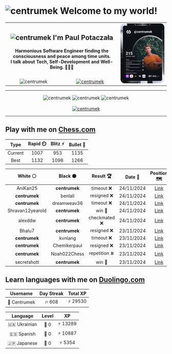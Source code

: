 <h1>
  <img
    src="https://emojis.slackmojis.com/emojis/images/1531849430/4246/blob-sunglasses.gif"
    width="30"
    alt="centrumek"
  />
  Welcome to my world!
</h1>

<table>
  <tbody>
    <tr>
      <td align="center" width="70%" colspan="2">
        <h2>
          <img
            src="https://raw.githubusercontent.com/MartinHeinz/MartinHeinz/master/wave.gif"
            width="30px"
            alt="centrumek"
          />
          I'm Paul Potaczała
        </h2>
        <h4>
          Harmonious Software Engineer finding the consciousness and peace among time units.
          <br/>
          I talk about Tech, Self-Development and Well-Being. 🌿🧘🚀
        </h4>
      </td>
      <td width="30%" rowspan="2">
        <a href="https://app.daily.dev/centrumek">
          <img
            src="./devcard.svg"
            alt="centrumek"
          />
        </a>
      </td>
    </tr>
    <tr align="center">
      <td>
        <img
          src="https://komarev.com/ghpvc/?username=centrumek&label=visitors&color=0e75b6&style=flat"
          alt="centrumek"
        >
      </td>
      <td>
        <a href="https://stackoverflow.com/users/14496012/centrumek">
          <img
            src="https://stackoverflow.com/users/flair/14496012.png?theme=dark"
            alt="centrumek"
          >
        </a>
      </td>
    </tr>
  </tbody>
</table>

---
<div align="center">
  <img 
    src="https://github-readme-stats.vercel.app/api?username=centrumek&show_icons=true&count_private=true&theme=dark&hide_border=true&hide=issues,contribs&bg_color=00000000"
    alt="centrumek"
  />
  <img
    src="https://github-readme-stats.vercel.app/api/top-langs/?username=centrumek&layout=compact&hide_border=true&theme=dark&bg_color=00000000&langs_count=6&exclude_repo=air-statistic-app"
    alt="centrumek"
  />
  <img 
    src="https://github-readme-streak-stats.herokuapp.com?user=centrumek&theme=dark&hide_border=true&background=FFFFFF00"
    alt="centrumek"
  />
  <br/>
  <br/>
  <a href="https://www.buymeacoffee.com/centrumek">
    <img
      src="https://cdn.buymeacoffee.com/buttons/v2/default-orange.png"
      height="50"
      width="210"
      alt="centrumek"
    />
  </a>
</div>

---

## Play with me on [Chess.com](https://www.chess.com/member/centrumek)

<div align="center">
<!--START_SECTION:chessStats-->
<!-- Automatically generated with https://github.com/Balastrong/chess-stats-action -->

| Type | Rapid ⏲️ | Blitz ⚡ | Bullet 🔫 |
|:---:|:---:|:---:|:---:|
| Current | 1007 | 953 | 1135 |
| Best | 1132 | 1098 | 1266 |

| White ⚪ | Black ⚫ | Result 🏆 | Date 📅 | Position 🗺️ | Type 🕕 |
|:---:|:---:|:---:|:---:|:---:|:---:|
| AniKan25 | **centrumek** | timeout ❌ | 24/11/2024 | <a href="http://www.ee.unb.ca/cgi-bin/tervo/fen.pl?select=3rk2r/1Q6/2p1p2p/2P1N3/3P1R2/6qP/6P1/5R1K b k -">Link</a> | Bullet |
| **centrumek** | benlali | resigned ❌ | 24/11/2024 | <a href="http://www.ee.unb.ca/cgi-bin/tervo/fen.pl?select=1k6/1p3p1p/4pP2/8/8/2nr1P2/1K4PP/6r1 w - -">Link</a> | Bullet |
| **centrumek** | dreamweav36 | timeout ❌ | 24/11/2024 | <a href="http://www.ee.unb.ca/cgi-bin/tervo/fen.pl?select=8/8/3p1k2/2p2p1p/2K3p1/4N3/8/8 w - -">Link</a> | Bullet |
| Shravan12yearold | **centrumek** | win 🥇 | 24/11/2024 | <a href="http://www.ee.unb.ca/cgi-bin/tervo/fen.pl?select=8/3K4/8/p7/r1k5/8/8/8 w - -">Link</a> | Bullet |
| alexddw | **centrumek** | checkmated ❌ | 24/11/2024 | <a href="http://www.ee.unb.ca/cgi-bin/tervo/fen.pl?select=7k/R5Q1/7p/4P1p1/3N4/7P/5PPK/2rq4 b - -">Link</a> | Bullet |
| Bhalu7 | **centrumek** | resigned ❌ | 23/11/2024 | <a href="http://www.ee.unb.ca/cgi-bin/tervo/fen.pl?select=8/p1k4p/1pp1p3/8/6P1/7P/PPP2B2/2KR4 b - -">Link</a> | Bullet |
| **centrumek** | kvnlang | timeout ❌ | 23/11/2024 | <a href="http://www.ee.unb.ca/cgi-bin/tervo/fen.pl?select=5rk1/3N3p/1p2p1p1/pqP2p2/4bP1P/4p1P1/4K3/2Q5 w - -">Link</a> | Bullet |
| **centrumek** | Chemikerpaul | resigned ❌ | 23/11/2024 | <a href="http://www.ee.unb.ca/cgi-bin/tervo/fen.pl?select=r3r1k1/p3bpp1/1p6/6p1/P2q4/1P1n4/6PP/2R2R1K w - -">Link</a> | Bullet |
| **centrumek** | Noah022Chess | repetition ⏸️ | 23/11/2024 | <a href="http://www.ee.unb.ca/cgi-bin/tervo/fen.pl?select=8/8/5k1p/6p1/6P1/5K1P/8/8 w - -">Link</a> | Bullet |
| secretshott | **centrumek** | win 🥇 | 23/11/2024 | <a href="http://www.ee.unb.ca/cgi-bin/tervo/fen.pl?select=8/8/2p3k1/2Pb4/3P4/Pp4KP/1R4P1/8 w - -">Link</a> | Bullet |

<!--END_SECTION:chessStats-->
</div>

## Learn languages with me on [Duolingo.com](https://www.duolingo.com/profile/Centrumek)

<div align="center">
<!--START_SECTION:duolingoStats-->
<!-- Automatically generated with https://github.com/centrumek/duolingo-readme-stats-->

| Username | Day Streak | Total XP |
|:---:|:---:|:---:|
| 👤 Centrumek | 🔥 608 | ⚡ 29530 |

| Language | Level | XP |
|:---:|:---:|:---:|
| 🇺🇦 Ukrainian | 👑 0 | ⚡ 13289 |
| 🇪🇸 Spanish | 👑 0 | ⚡ 10887 |
| 🇯🇵 Japanese | 👑 0 | ⚡ 5354 |

<!--END_SECTION:duolingoStats-->
</div>
<!--
**centrumek/centrumek** is a ✨ _special_ ✨ repository because its `README.md` (this file) appears on your GitHub profile.

Here are some ideas to get you started:

- 🔭 I’m currently working on ...
- 🌱 I’m currently learning ...
- 👯 I’m looking to collaborate on ...
- 🤔 I’m looking for help with ...
- 💬 Ask me about ...
- 📫 How to reach me: ...
- 😄 Pronouns: ...
- ⚡ Fun fact: ...
-->

